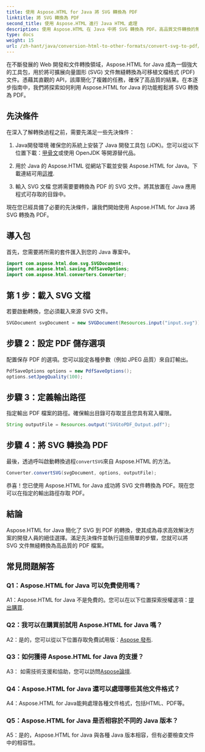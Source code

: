 ```yaml
---
title: 使用 Aspose.HTML for Java 將 SVG 轉換為 PDF
linktitle: 將 SVG 轉換為 PDF
second_title: 使用 Aspose.HTML 進行 Java HTML 處理
description: 使用 Aspose.HTML 在 Java 中將 SVG 轉換為 PDF。高品質文件轉換的無縫解決方案。
type: docs
weight: 15
url: /zh-hant/java/conversion-html-to-other-formats/convert-svg-to-pdf/
---
```


在不斷發展的 Web 開發和文件轉換領域，Aspose.HTML for Java 成為一個強大的工具包，用於將可擴展向量圖形 (SVG) 文件無縫轉換為可移植文檔格式 (PDF) 文件。憑藉其直觀的 API，該庫簡化了複雜的任務，確保了高品質的結果。在本逐步指南中，我們將探索如何利用 Aspose.HTML for Java 的功能輕鬆將 SVG 轉換為 PDF。

## 先決條件

在深入了解轉換過程之前，需要先滿足一些先決條件：

1. Java開發環境
確保您的系統上安裝了 Java 開發工具包 (JDK)。您可以從以下位置下載：[甲骨文](https://www.oracle.com/java/technologies/javase-downloads.html)或使用 OpenJDK 等開源替代品。

2. 用於 Java 的 Aspose.HTML
從網站下載並安裝 Aspose.HTML for Java。下載連結可用[這裡](https://releases.aspose.com/html/java/).

3. 輸入 SVG 文檔
您將需要要轉換為 PDF 的 SVG 文件。將其放置在 Java 應用程式可存取的目錄中。

現在您已經具備了必要的先決條件，讓我們開始使用 Aspose.HTML for Java 將 SVG 轉換為 PDF。

## 導入包

首先，您需要將所需的套件匯入到您的 Java 專案中。

```java
import com.aspose.html.dom.svg.SVGDocument;
import com.aspose.html.saving.PdfSaveOptions;
import com.aspose.html.converters.Converter;
```

## 第 1 步：載入 SVG 文檔

若要啟動轉換，您必須載入來源 SVG 文件。

```java
SVGDocument svgDocument = new SVGDocument(Resources.input("input.svg"));
```

## 步驟 2：設定 PDF 儲存選項

配置保存 PDF 的選項。您可以設定各種參數（例如 JPEG 品質）來自訂輸出。

```java
PdfSaveOptions options = new PdfSaveOptions();
options.setJpegQuality(100);
```

## 步驟 3：定義輸出路徑

指定輸出 PDF 檔案的路徑。確保輸出目錄可存取並且您具有寫入權限。

```java
String outputFile = Resources.output("SVGtoPDF_Output.pdf");
```

## 步驟 4：將 SVG 轉換為 PDF

最後，透過呼叫啟動轉換過程`convertSVG`來自 Aspose.HTML 的方法。

```java
Converter.convertSVG(svgDocument, options, outputFile);
```

恭喜！您已使用 Aspose.HTML for Java 成功將 SVG 文件轉換為 PDF。現在您可以在指定的輸出路徑存取 PDF。

## 結論

Aspose.HTML for Java 簡化了 SVG 到 PDF 的轉換，使其成為尋求高效解決方案的開發人員的絕佳選擇。滿足先決條件並執行這些簡單的步驟，您就可以將 SVG 文件無縫轉換為高品質的 PDF 檔案。

## 常見問題解答

### Q1：Aspose.HTML for Java 可以免費使用嗎？

 A1：Aspose.HTML for Java 不是免費的。您可以在以下位置探索授權選項：[提出購買](https://purchase.aspose.com/buy).

### Q2：我可以在購買前試用 Aspose.HTML for Java 嗎？

 A2：是的，您可以從以下位置存取免費試用版：[Aspose 發布](https://releases.aspose.com/html/java).

### Q3：如何獲得 Aspose.HTML for Java 的支援？

 A3： 如需技術支援和協助，您可以訪問[Aspose論壇](https://forum.aspose.com/).

### Q4：Aspose.HTML for Java 還可以處理哪些其他文件格式？

A4：Aspose.HTML for Java能夠處理各種文件格式，包括HTML、PDF等。

### Q5：Aspose.HTML for Java 是否相容於不同的 Java 版本？

A5：是的，Aspose.HTML for Java 與各種 Java 版本相容，但有必要檢查文件中的相容性。
